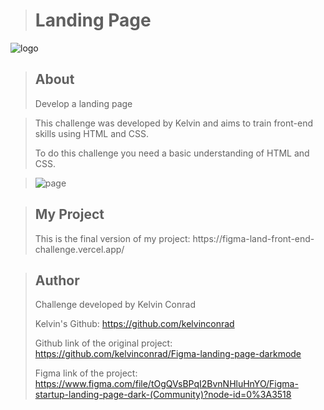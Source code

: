 ><h1>Landing Page</h1>

![logo](https://user-images.githubusercontent.com/102624691/175278041-e4bcaaa4-12cd-4e54-8b1d-b252f859f2a4.jpg)


><h2>About</h2>
>Develop a landing page
  
>This challenge was developed by Kelvin and aims to train front-end skills using HTML and CSS.
>
>To do this challenge you need a basic understanding of HTML and CSS.

>![page](https://user-images.githubusercontent.com/102624691/175270754-0d8d2b98-ed98-4388-b3ef-3b255d75685e.png)

><h2>My Project</h2>
> This is the final version of my project: https://figma-land-front-end-challenge.vercel.app/

><h2>Author</h2>
>Challenge developed by Kelvin Conrad 
>
>Kelvin's Github: https://github.com/kelvinconrad
>
>Github link of the original project: https://github.com/kelvinconrad/Figma-landing-page-darkmode
>
>Figma link of the project: https://www.figma.com/file/tOgQVsBPqI2BvnNHluHnYO/Figma-startup-landing-page-dark-(Community)?node-id=0%3A3518



